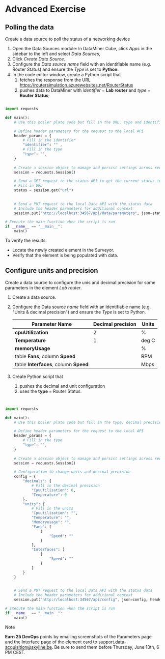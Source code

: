 # Advanced Exercise

## Polling the data

Create a data source to poll the status of a networking device

1. Open the Data Sources module: In DataMiner Cube, click *Apps* in the sidebar to the left and select *Data Sources*,
1. Click *Create Data Source*.
1. Configure the *Data source name* field with an identifiable name (e.g. Router Status) and ensure the *Type* is set to **Python**.
1. In the code editor window, create a Python script that
   1. fetches the response from the URL <https://routersimulation.azurewebsites.net/RouterStatus>
   1. pushes data to DataMiner with *identifier* = **Lab router** and *type* = **Router Status**;

```python

import requests

def main():
    # Use this boiler plate code but fill in the URL, type and identifier

    # Define header parameters for the request to the local API
    header_params = {
        # Fill in the identifier
        "identifier": "" , 
        # Fill in the type
        "type": "", 
    }
    
    # Create a session object to manage and persist settings across requests
    session = requests.Session()

    # Send a GET request to the status API to get the current status in JSON format
    # Fill in URL
    status = session.get("url")
    
    
    # Send a PUT request to the local Data API with the status data
    # Include the header parameters for additional context
    session.put("http://localhost:34567/api/data/parameters", json=status.json(), headers=header_params) 

# Execute the main function when the script is run
if __name__ == "__main__":
    main()

```

To verify the results:

- Locate the newly created element in the Surveyor.
- Verify that the element is being populated with data.

## Configure units and precision

Create a data source to configure the unis and decimal precision for some parameters in the element *Lab router*.

1. Create a data source.
1. Configure the Data source *name* field with an identifiable name (e.g. "Units & decimal precision") and ensure the *Type* is set to Python.

   | Parameter Name  | Decimal precision | Units |
   | ------------- | ------------- |--------|
   | **cpuUtilization**  | 2  | % |
   | **Temperature**  | 1  | deg C |
   | **memoryUsage**  |   | % |
   | table **Fans**, column **Speed** | | RPM|
   | table **Interfaces**, column **Speed** | | Mbps|

1. Create Python script that
   1. pushes the decimal and unit configuration
   1. uses the **type** = Router Status.  

```python


import requests

def main():
    # Use this boiler plate code but fill in the type, decimal precision and units

    # Define header parameters for the request to the local API
    header_params = {
        # Fill in the type
        "type": "",
    }
    
    # Create a session object to manage and persist settings across requests
    session = requests.Session()

    # Configuration to change units and decimal precision
    config = {
        "decimals": {
            # Fill in the decimal precision
            "Cpuutilization": 0,
            "Temperature": 0
        },
        "units": {           
            # Fill in the units
            "Cpuutilization": "",
            "Temperature": "",
            "Memoryusage": "",
            "Fans": [
                {
                    "Speed": ""
                }
            ],
            "Interfaces": [
                {
                    "Speed": ""
                }
            ]
        }
    }

   
    # Send a PUT request to the local Data API with the status data
    # Include the header parameters for additional context
    session.put("http://localhost:34567/api/config", json=config, headers=header_params) 

# Execute the main function when the script is run
if __name__ == "__main__":
    main()


```
> [!NOTE]
> **Earn 25 DevOps** points by emailing screenshots of the Parameters page and the Interface page of the element card to <support.data-acquisition@skyline.be>. Be sure to send them before Thursday, June 13th, 6 PM CEST.
